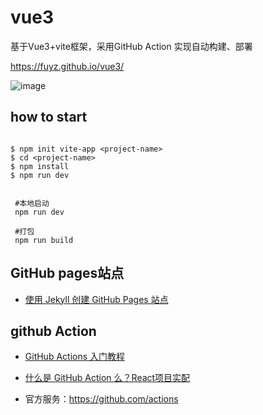 # vue3

基于Vue3+vite框架，采用GitHub Action 实现自动构建、部署

https://fuyz.github.io/vue3/

![image](https://user-images.githubusercontent.com/21302802/118791950-c4863880-b8c9-11eb-9f33-676479e94249.png)

## how to start

```

$ npm init vite-app <project-name>
$ cd <project-name>
$ npm install
$ npm run dev


 #本地启动 
 npm run dev
 
 #打包
 npm run build

```


## GitHub pages站点

- [使用 Jekyll 创建 GitHub Pages 站点](https://docs.github.com/cn/pages/setting-up-a-github-pages-site-with-jekyll/creating-a-github-pages-site-with-jekyll)

## github Action

- [GitHub Actions 入门教程](https://www.ruanyifeng.com/blog/2019/09/getting-started-with-github-actions.html)

- [什么是 GitHub Action 么？React项目实配](https://www.cnblogs.com/babycomeon/p/12771624.html)

- 官方服务：https://github.com/actions
